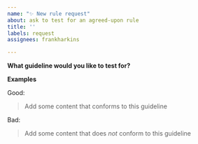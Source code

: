 ```yaml
---
name: "✨ New rule request"
about: ask to test for an agreed-upon rule
title: ''
labels: request
assignees: frankharkins

---
```


<!--
This is for rules that are already agreed
upon. If you want to suggest a new rule,
please use the "discussion" issue template
-->

**What guideline would you like to test for?**

<!--
Explain the guideline you'd like Vale to check
for. Please include a link to the place this was
agreed upon
-->

**Examples**

Good:

> Add some content that conforms to this guideline

Bad:

> Add some content that does _not_ conform to this guideline
